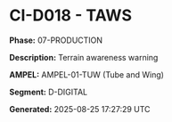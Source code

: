 # CI-D018 - TAWS

**Phase:** 07-PRODUCTION

**Description:** Terrain awareness warning

**AMPEL:** AMPEL-01-TUW (Tube and Wing)

**Segment:** D-DIGITAL

**Generated:** 2025-08-25 17:27:29 UTC

